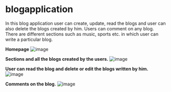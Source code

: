 # blogapplication
In this blog application user can create, update, read the blogs and user can also delete the blogs created by him. Users can comment on any blog. There are different sections such as music, sports etc. in which user can write a particular blog.

**Homepage**
![image](https://github.com/Siddhesh-Patil/blogapplication/assets/83155673/017ffe75-c37e-4e5e-9d9a-3702c6b9703c)

**Sections and all the blogs created by the users.**
![image](https://github.com/Siddhesh-Patil/blogapplication/assets/83155673/fb84ff5a-62cc-477d-b9ae-6994108ddf34)

**User can read the blog and delete or edit the blogs written by him.**
![image](https://github.com/Siddhesh-Patil/blogapplication/assets/83155673/7484d5e7-313f-40c2-8c5f-87d21e9a9ba2)


**Comments on the blog.**
![image](https://github.com/Siddhesh-Patil/blogapplication/assets/83155673/159b880c-ab5c-42fe-86c4-0547b36e245d)
